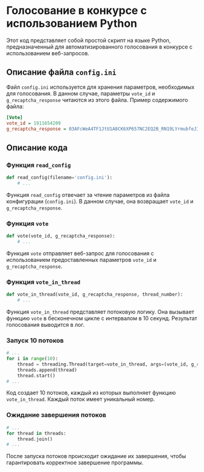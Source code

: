 # Голосование в конкурсе с использованием Python

Этот код представляет собой простой скрипт на языке Python, предназначенный для автоматизированного голосования в конкурсе с использованием веб-запросов.

## Описание файла `config.ini`

Файл `config.ini` используется для хранения параметров, необходимых для голосования. В данном случае, параметры `vote_id` и `g_recaptcha_response` читаются из этого файла. Пример содержимого файла:

```ini
[Vote]
vote_id = 1911654209
g_recaptcha_response = 03AFcWeA4TF1JtU1A8CK6XP657NC2EQ2B_RN19LYrmubfeJIoENEuBeEYurfnjuR2Ol1f3tUb-JhTD0ZPKnmfxLdQG_3o1Rf-kpZO6CGPyQ0RAiXP_cgGNfFymLcwwKdEwWNW2CoUZyRAioUiNIwoX_7t8hVDZp4T7MLmGQc7ZU-wo_R3agTA2bCuHRM9742hGlZxvrKJfMn7O4nxdHf3jVsJdmF1Kv0ADl5u9gEG5FLD5Yy4cxMitIseOf5y72Dj09AATYMN4i9wZwXQiEYWuViDUD0RSnQDDrXIALdrS_bdueWHCLmJJLIs2MrQVWKdQYOutzrD1OYNJSpvA4Q1MhPA4sz7XEOCypY6_8sHOFUD7FtFuMpiKTutuIuvdSUsuyXuK_GST1U6kY4DCIeCoxJHxbwFP5mH6PUj4kmSKAbon8ZFglDU3CMXzjSpOftBKJQWpG2en3UIf15ZcRqKmcsI9ucRqe_eN8yoZPMwMoeKBnKHTptLedn2S7rXE9kipMTPHWGR_H2Zqm8PD8KDpiF-b8l3FSRV_Tg20aw-Za-fnPijLoFDHYTCnuFkioWjbHYJ8v8YennmK
```

## Описание кода

### Функция `read_config`

```python
def read_config(filename='config.ini'):
    # ...
```

Функция `read_config` отвечает за чтение параметров из файла конфигурации (`config.ini`). В данном случае, она возвращает `vote_id` и `g_recaptcha_response`.

### Функция `vote`

```python
def vote(vote_id, g_recaptcha_response):
    # ...
```

Функция `vote` отправляет веб-запрос для голосования с использованием предоставленных параметров `vote_id` и `g_recaptcha_response`.

### Функция `vote_in_thread`

```python
def vote_in_thread(vote_id, g_recaptcha_response, thread_number):
    # ...
```

Функция `vote_in_thread` представляет потоковую логику. Она вызывает функцию `vote` в бесконечном цикле с интервалом в 10 секунд. Результат голосования выводится в лог.

### Запуск 10 потоков

```python
# ...
for i in range(10):
    thread = threading.Thread(target=vote_in_thread, args=(vote_id, g_recaptcha_response, i + 1))
    threads.append(thread)
    thread.start()
# ...
```

Код создает 10 потоков, каждый из которых выполняет функцию `vote_in_thread`. Каждый поток имеет уникальный номер.

### Ожидание завершения потоков

```python
# ...
for thread in threads:
    thread.join()
# ...
```

После запуска потоков происходит ожидание их завершения, чтобы гарантировать корректное завершение программы.

